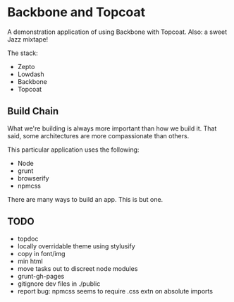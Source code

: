 # Backbone and Topcoat

A demonstration application of using Backbone with Topcoat. Also: a sweet Jazz mixtape!

The stack:

- Zepto
- Lowdash
- Backbone
- Topcoat

## Build Chain

What we're building is always more important than how we build it. That said, some architectures are more compassionate than others. 

This particular application uses the following:

- Node
- grunt
- browserify
- npmcss

There are many ways to build an app. This is but one.

## TODO

- topdoc
- locally overridable theme using stylusify
- copy in font/img
- min html
- move tasks out to discreet node modules
- grunt-gh-pages
- gitignore dev files in ./public
- report bug: npmcss seems to require .css extn on absolute imports
